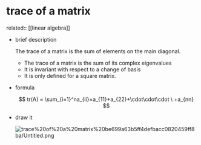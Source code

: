 # trace of a matrix

related:: [[linear algebra]]

- brief description
    
    The trace of a matrix is the sum of elements on the main diagonal. 
    
    - The trace of a matrix is the sum of its complex eigenvalues
    - It is invariant with respect to a change of basis
    - It is only defined for a square matrix.

- formula
    
    $$
    tr(A) = \sum_{i=1}^na_{ii}=a_{11}+a_{22}+\cdot\cdot\cdot \ +a_{nn}
    $$
    
- draw it
    
    ![trace%20of%20a%20matrix%20be699a63b5ff4defbacc0820459ff8ba/Untitled.png](Untitled%2021.png)